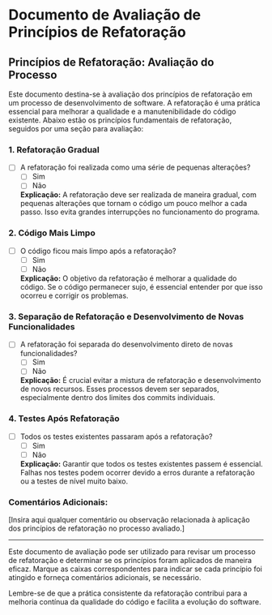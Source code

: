 # Documento de Avaliação de Princípios de Refatoração

## Princípios de Refatoração: Avaliação do Processo

Este documento destina-se à avaliação dos princípios de refatoração em um processo de desenvolvimento de software. A refatoração é uma prática essencial para melhorar a qualidade e a manutenibilidade do código existente. Abaixo estão os princípios fundamentais de refatoração, seguidos por uma seção para avaliação:

### 1. Refatoração Gradual

- [ ] A refatoração foi realizada como uma série de pequenas alterações?
  - [ ] Sim
  - [ ] Não

   **Explicação:** A refatoração deve ser realizada de maneira gradual, com pequenas alterações que tornam o código um pouco melhor a cada passo. Isso evita grandes interrupções no funcionamento do programa.

### 2. Código Mais Limpo

- [ ] O código ficou mais limpo após a refatoração?
  - [ ] Sim
  - [ ] Não

   **Explicação:** O objetivo da refatoração é melhorar a qualidade do código. Se o código permanecer sujo, é essencial entender por que isso ocorreu e corrigir os problemas.

### 3. Separação de Refatoração e Desenvolvimento de Novas Funcionalidades

- [ ] A refatoração foi separada do desenvolvimento direto de novas funcionalidades?
  - [ ] Sim
  - [ ] Não

   **Explicação:** É crucial evitar a mistura de refatoração e desenvolvimento de novos recursos. Esses processos devem ser separados, especialmente dentro dos limites dos commits individuais.

### 4. Testes Após Refatoração

- [ ] Todos os testes existentes passaram após a refatoração?
  - [ ] Sim
  - [ ] Não

   **Explicação:** Garantir que todos os testes existentes passem é essencial. Falhas nos testes podem ocorrer devido a erros durante a refatoração ou a testes de nível muito baixo.

### Comentários Adicionais:

[Insira aqui qualquer comentário ou observação relacionada à aplicação dos princípios de refatoração no processo avaliado.]

---

Este documento de avaliação pode ser utilizado para revisar um processo de refatoração e determinar se os princípios foram aplicados de maneira eficaz. Marque as caixas correspondentes para indicar se cada princípio foi atingido e forneça comentários adicionais, se necessário.

Lembre-se de que a prática consistente da refatoração contribui para a melhoria contínua da qualidade do código e facilita a evolução do software.
